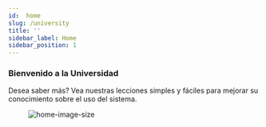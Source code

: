 ```yaml
---
id:  home
slug: /university
title: ''
sidebar_label: Home
sidebar_position: 1
---
```


### Bienvenido a la Universidad

Desea saber más? Vea nuestras lecciones simples y fáciles para mejorar su conocimiento sobre el uso del sistema.

<figure>

![home-image-size](/img/homefeat03.svg)
</figure>
